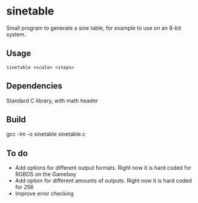 # sinetable
Small program to generate a sine table, for example to use on an 8-bit system.

## Usage
`sinetable <scale> <steps>`

## Dependencies
Standard C library, with math header

## Build
gcc -lm -o sinetable sinetable.c

## To do
* Add options for different output formats. Right now it is hard coded for RGBDS on the Gameboy
* Add option for different amounts of outputs. Right now it is hard coded for 256
* Improve error checking
